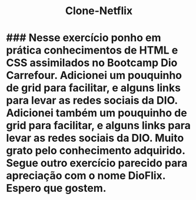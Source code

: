 <h1 align="center">Clone-Netflix<h1>
### Nesse exercício ponho em prática conhecimentos de HTML e CSS assimilados no Bootcamp Dio Carrefour. Adicionei um pouquinho de grid para facilitar, e alguns links para levar as redes sociais da DIO. Adicionei também um pouquinho de grid para facilitar, e alguns links para levar as redes sociais da DIO. Muito grato pelo conhecimento adquirido. Segue outro exercício parecido para apreciação com o nome DioFlix. Espero que gostem.


